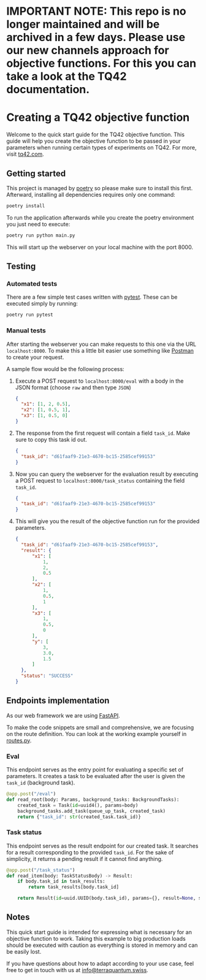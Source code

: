# IMPORTANT NOTE: This repo is no longer maintained and will be archived in a few days. Please use our new channels approach for objective functions. For this you can take a look at the TQ42 documentation.

# Creating a TQ42 objective function

Welcome to the quick start guide for the TQ42 objective function. This guide will help you create the objective function to be passed in your parameters when running certain types of experiments on TQ42. For more, visit [tq42.com](https://tq42.com). 

## Getting started

This project is managed by [poetry](https://python-poetry.org/) so please make sure to install
this first. Afterward, installing all dependencies requires only one command:

```bash
poetry install
```

To run the application afterwards while you create the poetry environment you just need to execute:

```bash
poetry run python main.py
```

This will start up the webserver on your local machine with the port 8000.

## Testing

### Automated tests

There are a few simple test cases written with [pytest](https://docs.pytest.org/).
These can be executed simply by running:

```bash
poetry run pytest
```

### Manual tests

After starting the webserver you can make requests to this one via the URL `localhost:8000`.
To make this a little bit easier use something like [Postman](https://www.postman.com/) to create your request.

A sample flow would be the following process:

1. Execute a POST request to `localhost:8000/eval` with a body in the JSON format (choose `raw` and then type `JSON`)
    ```json
   {
      "x1": [1, 2, 0.5],
      "x2": [1, 0.5, 1],
      "x3": [1, 0.5, 0]
   }
    ```

2. The response from the first request will contain a field `task_id`. Make sure to copy this task id out.
    ```json
   {
      "task_id": "d61faaf9-21e3-4670-bc15-2585cef99153"
    }
    ```

3. Now you can query the webserver for the evaluation result by executing a POST request to `localhost:8000/task_status` containing the field `task_id`.
    ```json
   {
      "task_id": "d61faaf9-21e3-4670-bc15-2585cef99153"
   }
    ```

4. This will give you the result of the objective function run for the provided parameters.
    ```json
   {
      "task_id": "d61faaf9-21e3-4670-bc15-2585cef99153",
      "result": {
          "x1": [
              1,
              2,
              0.5
          ],
          "x2": [
              1,
              0.5,
              1
          ],
          "x3": [
              1,
              0.5,
              0
          ],
          "y": [
              3,
              3.0,
              1.5
          ]
      },
      "status": "SUCCESS"
    }
    ```


## Endpoints implementation

As our web framework we are using [FastAPI](https://fastapi.tiangolo.com/).

To make the code snippets are small and comprehensive, we are focusing on the route definition. You can look at the working example yourself in [routes.py](tq42_objective_function_quickstart/routes.py).

### Eval

This endpoint serves as the entry point for evaluating a specific set of parameters.
It creates a task to be evaluated after the user is given the `task_id` (background task).

```python
@app.post("/eval")
def read_root(body: Params, background_tasks: BackgroundTasks):
    created_task = Task(id=uuid4(), params=body)
    background_tasks.add_task(queue_up_task, created_task)
    return {"task_id": str(created_task.task_id)}
```

### Task status

This endpoint serves as the result endpoint for our created task.
It searches for a result corresponding to the provided `task_id`.
For the sake of simplicity, it returns a pending result if it cannot find anything.

```python
@app.post("/task_status")
def read_item(body: TaskStatusBody) -> Result:
    if body.task_id in task_results:
        return task_results[body.task_id]

    return Result(id=uuid.UUID(body.task_id), params={}, result=None, status=TaskStatus.PENDING)
```

## Notes

This quick start guide is intended for expressing what is necessary for an objective function to work.
Taking this example to big production loads should be executed with caution as everything is stored in memory and
can be easily lost.

If you have questions about how to adapt according to your use case, feel free to get in touch with us
at [info@terraquantum.swiss](mailto:info@terraquantum.swiss).